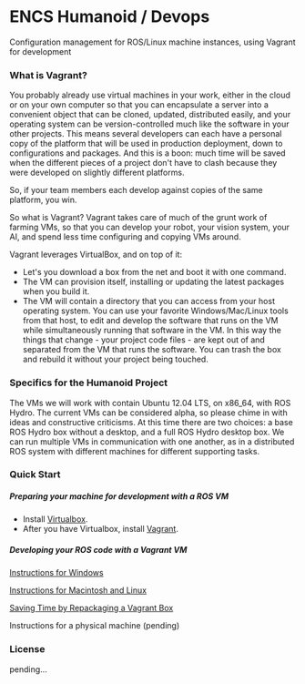 ENCS Humanoid / Devops
======

Configuration management for ROS/Linux machine instances, using Vagrant for development

### What is Vagrant?

You probably already use virtual machines in your work, either in the cloud or on your own computer so that you can encapsulate a server into a convenient object that can be cloned, updated, distributed easily, and your operating system can be version-controlled much like the software in your other projects. This means several developers can each have a personal copy of the platform that will be used in production deployment, down to configurations and packages. And this is a boon: much time will be saved when the different pieces of a project don't have to clash because they were developed on slightly different platforms.

So, if your team members each develop against copies of the same platform, you win.

So what is Vagrant? Vagrant takes care of much of the grunt work of farming VMs, so that you can develop your robot, your vision system, your AI, and spend less time configuring and copying VMs around. 

Vagrant leverages VirtualBox, and on top of it:

+ Let's you download a box from the net and boot it with one command.
+ The VM can provision itself, installing or updating the latest packages when you build it.
+ The VM will contain a directory that you can access from your host operating system. You can use your favorite Windows/Mac/Linux tools from that host, to edit and develop the software that runs on the VM while simultaneously running that software in the VM. In this way the things that change - your project code files - are kept out of and separated from the VM that runs the software. You can trash the box and rebuild it without your project being touched.

### Specifics for the Humanoid Project

The VMs we will work with contain Ubuntu 12.04 LTS, on x86_64, with ROS Hydro. The current VMs can be considered alpha, so please chime in with ideas and constructive criticisms. At this time there are two choices: a base ROS Hydro box without a desktop, and a full ROS Hydro desktop box. We can run multiple VMs in communication with one another, as in a distributed ROS system with different machines for different supporting tasks.

### Quick Start

##### Preparing your machine for development with a ROS VM</em>

+ Install <a href="https://www.virtualbox.org">Virtualbox</a>.
+ After you have Virtualbox, install <a href="http://www.vagrantup.com">Vagrant</a>.

##### Developing your ROS code with a Vagrant VM

[Instructions for Windows](Windows_Instructions.md)

[Instructions for Macintosh and Linux](MacLinux_Instructions.md)

[Saving Time by Repackaging a Vagrant Box](saving_time.md)

Instructions for a physical machine (pending)

### License

pending...
